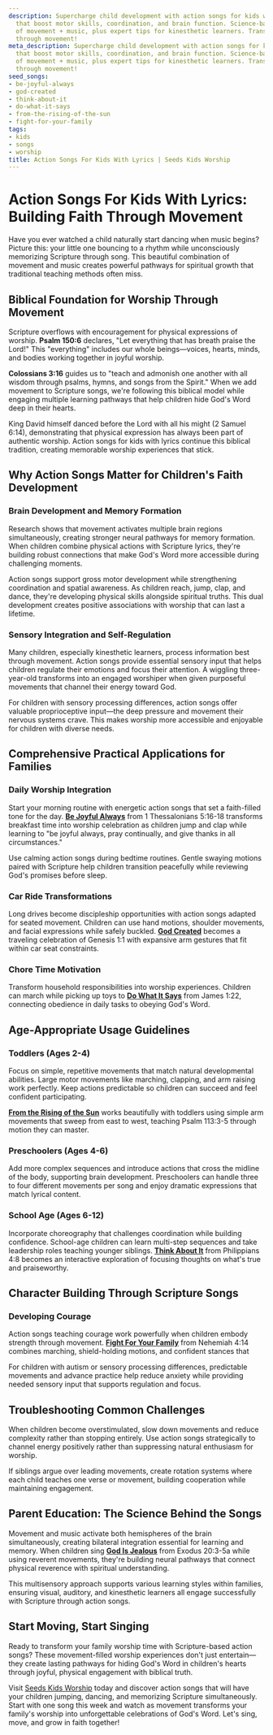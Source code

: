 ```yaml
---
description: Supercharge child development with action songs for kids with lyrics
  that boost motor skills, coordination, and brain function. Science-backed benefits
  of movement + music, plus expert tips for kinesthetic learners. Transform learning
  through movement!
meta_description: Supercharge child development with action songs for kids with lyrics
  that boost motor skills, coordination, and brain function. Science-backed benefits
  of movement + music, plus expert tips for kinesthetic learners. Transform learning
  through movement!
seed_songs:
- be-joyful-always
- god-created
- think-about-it
- do-what-it-says
- from-the-rising-of-the-sun
- fight-for-your-family
tags:
- kids
- songs
- worship
title: Action Songs For Kids With Lyrics | Seeds Kids Worship
---
```

# Action Songs For Kids With Lyrics: Building Faith Through Movement

Have you ever watched a child naturally start dancing when music begins? Picture this: your little one bouncing to a rhythm while unconsciously memorizing Scripture through song. This beautiful combination of movement and music creates powerful pathways for spiritual growth that traditional teaching methods often miss.

## Biblical Foundation for Worship Through Movement

Scripture overflows with encouragement for physical expressions of worship. **Psalm 150:6** declares, "Let everything that has breath praise the Lord!" This "everything" includes our whole beings—voices, hearts, minds, and bodies working together in joyful worship.

**Colossians 3:16** guides us to "teach and admonish one another with all wisdom through psalms, hymns, and songs from the Spirit." When we add movement to Scripture songs, we're following this biblical model while engaging multiple learning pathways that help children hide God's Word deep in their hearts.

King David himself danced before the Lord with all his might (2 Samuel 6:14), demonstrating that physical expression has always been part of authentic worship. Action songs for kids with lyrics continue this biblical tradition, creating memorable worship experiences that stick.

## Why Action Songs Matter for Children's Faith Development

### Brain Development and Memory Formation

Research shows that movement activates multiple brain regions simultaneously, creating stronger neural pathways for memory formation. When children combine physical actions with Scripture lyrics, they're building robust connections that make God's Word more accessible during challenging moments.

Action songs support gross motor development while strengthening coordination and spatial awareness. As children reach, jump, clap, and dance, they're developing physical skills alongside spiritual truths. This dual development creates positive associations with worship that can last a lifetime.

### Sensory Integration and Self-Regulation

Many children, especially kinesthetic learners, process information best through movement. Action songs provide essential sensory input that helps children regulate their emotions and focus their attention. A wiggling three-year-old transforms into an engaged worshiper when given purposeful movements that channel their energy toward God.

For children with sensory processing differences, action songs offer valuable proprioceptive input—the deep pressure and movement their nervous systems crave. This makes worship more accessible and enjoyable for children with diverse needs.

## Comprehensive Practical Applications for Families

### Daily Worship Integration

Start your morning routine with energetic action songs that set a faith-filled tone for the day. **[Be Joyful Always](https://seedskidsworship.com/product/joyful-always-1-thessalonians-516-18/)** from 1 Thessalonians 5:16-18 transforms breakfast time into worship celebration as children jump and clap while learning to "be joyful always, pray continually, and give thanks in all circumstances."

Use calming action songs during bedtime routines. Gentle swaying motions paired with Scripture help children transition peacefully while reviewing God's promises before sleep.

### Car Ride Transformations

Long drives become discipleship opportunities with action songs adapted for seated movement. Children can use hand motions, shoulder movements, and facial expressions while safely buckled. **[God Created](https://seedskidsworship.com/product/god-created-genesis-11/)** becomes a traveling celebration of Genesis 1:1 with expansive arm gestures that fit within car seat constraints.

### Chore Time Motivation

Transform household responsibilities into worship experiences. Children can march while picking up toys to **[Do What It Says](https://seedskidsworship.com/product/do-what-it-says-james-122-2/)** from James 1:22, connecting obedience in daily tasks to obeying God's Word.

## Age-Appropriate Usage Guidelines

### Toddlers (Ages 2-4)

Focus on simple, repetitive movements that match natural developmental abilities. Large motor movements like marching, clapping, and arm raising work perfectly. Keep actions predictable so children can succeed and feel confident participating.

**[From the Rising of the Sun](https://seedskidsworship.com/product/from-the-rising-of-the-sun-psalm-1133-5/)** works beautifully with toddlers using simple arm movements that sweep from east to west, teaching Psalm 113:3-5 through motion they can master.

### Preschoolers (Ages 4-6)

Add more complex sequences and introduce actions that cross the midline of the body, supporting brain development. Preschoolers can handle three to four different movements per song and enjoy dramatic expressions that match lyrical content.

### School Age (Ages 6-12)

Incorporate choreography that challenges coordination while building confidence. School-age children can learn multi-step sequences and take leadership roles teaching younger siblings. **[Think About It](https://seedskidsworship.com/product/think-about-it-philippians-48/)** from Philippians 4:8 becomes an interactive exploration of focusing thoughts on what's true and praiseworthy.

## Character Building Through Scripture Songs

### Developing Courage

Action songs teaching courage work powerfully when children embody strength through movement. **[Fight For Your Family](https://seedskidsworship.com/product/fight-for-your-family-nehemiah-414/)** from Nehemiah 4:14 combines marching, shield-holding motions, and confident stances that

For children with autism or sensory processing differences, predictable movements and advance practice help reduce anxiety while providing needed sensory input that supports regulation and focus.

## Troubleshooting Common Challenges

When children become overstimulated, slow down movements and reduce complexity rather than stopping entirely. Use action songs strategically to channel energy positively rather than suppressing natural enthusiasm for worship.

If siblings argue over leading movements, create rotation systems where each child teaches one verse or movement, building cooperation while maintaining engagement.

## Parent Education: The Science Behind the Songs

Movement and music activate both hemispheres of the brain simultaneously, creating bilateral integration essential for learning and memory. When children sing **[God Is Jealous](https://seedskidsworship.com/product/god-is-jealous-exodus-203-5a-2/)** from Exodus 20:3-5a while using reverent movements, they're building neural pathways that connect physical reverence with spiritual understanding.

This multisensory approach supports various learning styles within families, ensuring visual, auditory, and kinesthetic learners all engage successfully with Scripture through action songs.

## Start Moving, Start Singing

Ready to transform your family worship time with Scripture-based action songs? These movement-filled worship experiences don't just entertain—they create lasting pathways for hiding God's Word in children's hearts through joyful, physical engagement with biblical truth.

Visit [Seeds Kids Worship](https://seedskidsworship.com) today and discover action songs that will have your children jumping, dancing, and memorizing Scripture simultaneously. Start with one song this week and watch as movement transforms your family's worship into unforgettable celebrations of God's Word. Let's sing, move, and grow in faith together!

<script type="application/ld+json">
{
  "@context": "https://schema.org",
  "@type": "Article",
  "headline": "Action Songs For Kids With Lyrics",
  "author": {
    "@type": "Organization",
    "name": "Seeds Kids Worship"
  },
  "publisher": {
    "@type": "Organization",
    "name": "Seeds Kids Worship",
    "logo": {
      "@type": "ImageObject",
      "url": "https://seedskidsworship.com/logo.png"
    }
  },
  "datePublished": "2025-09-02T16:31:36.786893",
  "dateModified": "2025-09-02T16:31:36.786907",
  "description": "Supercharge child development with action songs for kids with lyrics that boost motor skills, coordination, and brain function. Science-backed benefits of movem",
  "mainEntityOfPage": {
    "@type": "WebPage",
    "@id": "https://seedskidsworship.com/activities/action-songs-for-kids-with-lyrics/"
  }
}
</script>

<script type="application/ld+json">
{
  "@context": "https://schema.org",
  "@type": "Product",
  "name": "Be Joyful Always",
  "description": "Upbeat anthem reminding children to be joyful always pray continually and give thanks in all circumstances",
  "url": "https://seedskidsworship.com/product/joyful-always-1-thessalonians-516-18/",
  "brand": {
    "@type": "Brand",
    "name": "Seeds Kids Worship"
  },
  "category": "Children's Christian Music",
  "album": "Seeds of Purpose"
}
</script>

<script type="application/ld+json">
{
  "@context": "https://schema.org",
  "@type": "Product",
  "name": "God Created",
  "description": "From Genesis 1:1, this upbeat song celebrates that God is the Creator of heaven and earth, helping children marvel at His power and wisdom in making all things.",
  "url": "https://seedskidsworship.com/product/god-created-genesis-11/",
  "brand": {
    "@type": "Brand",
    "name": "Seeds Kids Worship"
  },
  "category": "Children's Christian Music",
  "album": "Sing God's Word / The Great Jungle Journey"
}
</script>

<script type="application/ld+json">
{
  "@context": "https://schema.org",
  "@type": "Product",
  "name": "Think About It",
  "description": "Thoughtful song about focusing on what is true noble and praiseworthy from Philippians 4:8",
  "url": "https://seedskidsworship.com/product/think-about-it-philippians-48/",
  "brand": {
    "@type": "Brand",
    "name": "Seeds Kids Worship"
  },
  "category": "Children's Christian Music",
  "album": "The Power of Encouragement"
}
</script>

<script type="application/ld+json">
{
  "@context": "https://schema.org",
  "@type": "Product
